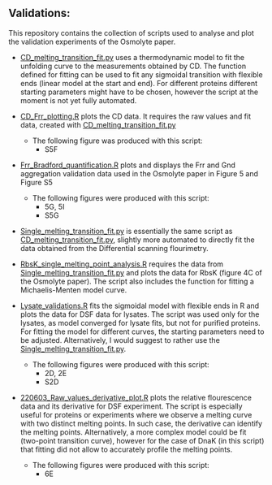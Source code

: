Validations:
 -

This repository contains the collection of scripts used to analyse and plot the validation experiments of the Osmolyte paper.

- [CD_melting_transition_fit.py](https://github.com/MoniPepelnjak/Thermal_unfolding/blob/master/Validations/CD_melting_transition_fit.py) uses a thermodynamic model to fit the unfolding curve to the measurements obtained by CD. The function defined for fitting can be used to fit any sigmoidal transition with flexible ends (linear model at the start and end). For different proteins different starting parameters might have to be chosen, however the script at the moment is not yet fully automated.

- [CD_Frr_plotting.R](https://github.com/MoniPepelnjak/Thermal_unfolding/blob/master/Validations/CD_Frr_plotting.R) plots the CD data. It requires the raw values and fit data, created with [CD_melting_transition_fit.py](https://github.com/MoniPepelnjak/Thermal_unfolding/blob/master/Validations/CD_melting_transition_fit.py)
  - The following figure was produced with this script:
    - S5F
    
- [Frr_Bradford_quantification.R](https://github.com/MoniPepelnjak/Thermal_unfolding/blob/master/Validations/Frr_Bradford_quantification.R) plots and displays the Frr and Gnd aggregation validation data used in the Osmolyte paper in Figure 5 and Figure S5
  - The following figures were produced with this script:
    - 5G, 5I
    - S5G
    
- [Single_melting_transition_fit.py](https://github.com/MoniPepelnjak/Thermal_unfolding/blob/master/Validations/Single_melting_transition_fit.py) is essentially the same script as [CD_melting_transition_fit.py](https://github.com/MoniPepelnjak/Thermal_unfolding/blob/master/Validations/CD_melting_transition_fit.py), slightly more automated to directly fit the data obtained from the Differential scanning flourimetry.

- [RbsK_single_melting_point_analysis.R](https://github.com/MoniPepelnjak/Thermal_unfolding/blob/master/Validations/RbsK_single_melting_point_analysis.R) requires the data from  [Single_melting_transition_fit.py](https://github.com/MoniPepelnjak/Thermal_unfolding/blob/master/Validations/Single_melting_transition_fit.py) and plots the data for RbsK (figure 4C of the Osmolyte paper). The script also includes the function for fitting a Michaelis-Menten model curve.

- [Lysate_validations.R](https://github.com/MoniPepelnjak/Thermal_unfolding/blob/master/Validations/Lysate_validations.R) fits the sigmoidal model with flexible ends in R and plots the data for DSF data for lysates. The script was used only for the lysates, as model converged for lysate fits, but not for purified proteins. For fitting the model for different curves, the starting parameters need to be adjusted. Alternatively, I would suggest to rather use the [Single_melting_transition_fit.py](https://github.com/MoniPepelnjak/Thermal_unfolding/blob/master/Validations/Single_melting_transition_fit.py).
  - The following figures were produced with this script:
    - 2D, 2E
    - S2D
    
- [220603_Raw_values_derivative_plot.R](https://github.com/MoniPepelnjak/Thermal_unfolding/blob/master/Validations/220603_Raw_values_derivative_plot.R) plots the relative flourescence data and its derivative for DSF experiment. The script is especially useful for proteins or experiments where we observe a melting curve with two distinct melting points. In such case, the derivative can identify the melting points. Alternatively, a more complex model could be fit (two-point transition curve), however for the case of DnaK (in this script) that fitting did not allow to accurately profile the melting points. 
  - The following figures were produced with this script:
    - 6E
